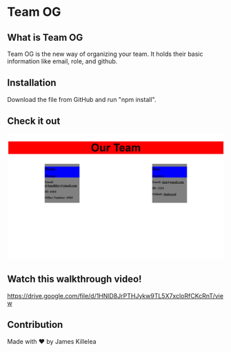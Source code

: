 # Team OG

## What is Team OG
Team OG is the new way of organizing your team. It holds their basic information like email, role, and github.

## Installation
Download the file from GitHub and run "npm install".

## Check it out
![home](./src/assets/teamOG.png)

## Watch this walkthrough video!
https://drive.google.com/file/d/1HNlD8JrPTHJykw9TL5X7xcloRfCKcRnT/view

## Contribution 
Made with ❤️ by James Killelea
